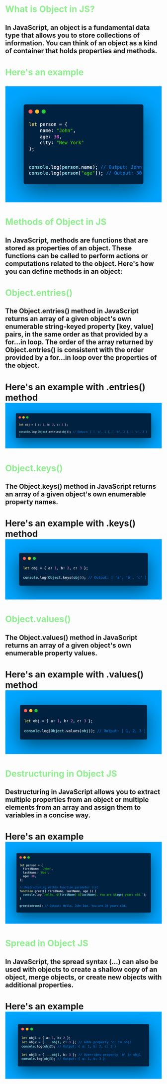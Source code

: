 <h1 style="color: lightgreen"> What is Object in JS?

<h2> In JavaScript, an object is a fundamental data type that allows you to store collections of information. You can think of an object as a kind of container that holds properties and methods.

<h1 style="color: lightgreen"> Here's an example

![alt text](<carbon (2).png>)

<!-- ------------------------------------------->

<h1 style="color: lightgreen"> Methods of Object in JS 

<h2> In JavaScript, methods are functions that are stored as properties of an object. These functions can be called to perform actions or computations related to the object. Here's how you can define methods in an object:

<h1 style="color: lightgreen">Object.entries()

<h2> The Object.entries() method in JavaScript returns an array of a given object's own enumerable string-keyed property [key, value] pairs, in the same order as that provided by a for...in loop. The order of the array returned by Object.entries() is consistent with the order provided by a for...in loop over the properties of the object.

# Here's an example with .entries() method ![alt text](<carbon (6).png>)


<h1 style="color: lightgreen">Object.keys()

<h2> 
The Object.keys() method in JavaScript returns an array of a given object's own enumerable property names.

# Here's an example with .keys() method ![alt text](<carbon (5).png>)


<h1 style="color: lightgreen">Object.values()

<h2> 

The Object.values() method in JavaScript returns an array of a given object's own enumerable property values.

# Here's an example with .values() method ![alt text](<carbon (7).png>)


<h1 style="color: lightgreen"> Destructuring in Object JS</h1>

## Destructuring in JavaScript allows you to extract multiple properties from an object or multiple elements from an array and assign them to variables in a concise way.

# Here's an example ![alt text](image.png)


<h1 style="color: lightgreen"> Spread in Object JS</h1>

## In JavaScript, the spread syntax (...) can also be used with objects to create a shallow copy of an object, merge objects, or create new objects with additional properties.

# Here's an example ![alt text](image-1.png)